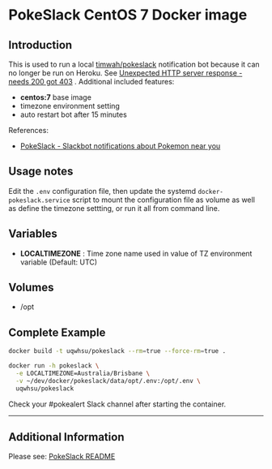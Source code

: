 # PokeSlack CentOS 7 Docker image

## Introduction

This is used to run a local [timwah/pokeslack](https://github.com/timwah/pokeslack) notification bot because it can no longer be run on Heroku.  See [Unexpected HTTP server response - needs 200 got 403](https://github.com/timwah/pokeslack/issues/28) .  Additional included features:

* **centos:7** base image
* timezone environment setting
* auto restart bot after 15 minutes

References:
- [PokeSlack - Slackbot notifications about Pokemon near you](https://www.reddit.com/r/pokemongodev/comments/4ul2r1/pokeslack_slackbot_notifications_about_pokemon/)

## Usage notes

Edit the `.env` configuration file, then update the systemd `docker-pokeslack.service` script to mount the configuration file as volume as well as define the timezone settting, or run it all from command line.

## Variables

- **LOCALTIMEZONE** : Time zone name used in value of TZ environment variable (Default: UTC)

## Volumes

- /opt

## Complete Example

```bash
docker build -t uqwhsu/pokeslack --rm=true --force-rm=true .

docker run -h pokeslack \
  -e LOCALTIMEZONE=Australia/Brisbane \
  -v ~/dev/docker/pokeslack/data/opt/.env:/opt/.env \
  uqwhsu/pokeslack
```
Check your #pokealert Slack channel after starting the container.

***

## Additional Information

Please see: [PokeSlack README](https://github.com/timwah/pokeslack/blob/master/README.md)

